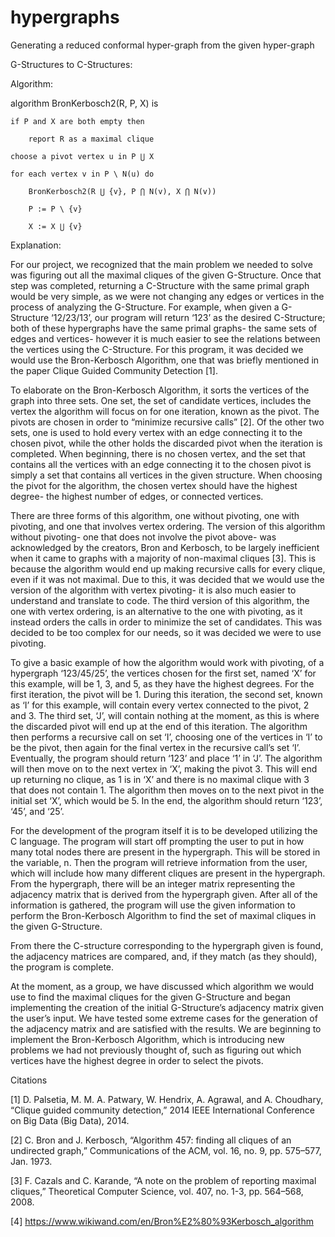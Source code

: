 # hypergraphs
Generating a reduced conformal hyper-graph from the given hyper-graph


G-Structures to C-Structures: 

Algorithm:

algorithm BronKerbosch2(R, P, X) is

    if P and X are both empty then
    
        report R as a maximal clique
	
    choose a pivot vertex u in P ⋃ X
    
    for each vertex v in P \ N(u) do
    
        BronKerbosch2(R ⋃ {v}, P ⋂ N(v), X ⋂ N(v))
	
        P := P \ {v}
	
        X := X ⋃ {v}



Explanation:

For our project, we recognized that the main problem we needed to solve was figuring out all the maximal cliques of the given G-Structure. Once that step was completed, returning a C-Structure with the same primal graph would be very simple, as we were not changing any edges or vertices in the process of analyzing the G-Structure. For example, when given a G-Structure ‘12/23/13’, our program will return ‘123’ as the desired C-Structure; both of these hypergraphs have the same primal graphs- the same sets of edges and vertices- however it is much easier to see the relations between the vertices using the C-Structure. For this program, it was decided we would use the Bron-Kerbosch Algorithm, one that was briefly mentioned in the paper Clique Guided Community Detection [1].
  
  
  To elaborate on the Bron-Kerbosch Algorithm, it sorts the vertices of the graph into three sets. One set, the set of candidate vertices, includes the vertex the algorithm will focus on for one iteration, known as the pivot. The pivots are chosen in order to “minimize recursive calls” [2]. Of the other two sets, one is used to hold every vertex with an edge connecting it to the chosen pivot, while the other holds the discarded pivot when the iteration is completed. When beginning, there is no chosen vertex, and the set that contains all the vertices with an edge connecting it to the chosen pivot is simply a set that contains all vertices in the given structure. When choosing the pivot for the algorithm, the chosen vertex should have the highest degree- the highest number of edges, or connected vertices.


  There are three forms of this algorithm, one without pivoting, one with pivoting, and one that involves vertex ordering. The version of this algorithm without pivoting- one that does not involve the pivot above- was acknowledged by the creators, Bron and Kerbosch, to be largely inefficient when it came to graphs with a majority of non-maximal cliques [3]. This is because the algorithm would end up making recursive calls for every clique, even if it was not maximal. Due to this, it was decided that we would use the version of the algorithm with vertex pivoting- it is also much easier to understand and translate to code. The third version of this algorithm, the one with vertex ordering, is an alternative to the one with pivoting, as it instead orders the calls in order to minimize the set of candidates. This was decided to be too complex for our needs, so it was decided we were to use pivoting.
  
  
  To give a basic example of how the algorithm would work with pivoting, of a hypergraph ‘123/45/25’, the vertices chosen for the first set, named ‘X’ for this example, will be 1, 3, and 5, as they have the highest degrees. For the first iteration, the pivot will be 1. During this iteration, the second set, known as ‘I’ for this example, will contain every vertex connected to the pivot, 2 and 3. The third set, ‘J’, will contain nothing at the moment, as this is where the discarded pivot will end up at the end of this iteration. The algorithm then performs a recursive call on set ‘I’, choosing one of the vertices in ‘I’ to be the pivot, then again for the final vertex in the recursive call’s set ‘I’. Eventually, the program should return ‘123’ and place ‘1’ in ‘J’. The algorithm will then move on to the next vertex in ‘X’, making the pivot 3. This will end up returning no clique, as 1 is in ‘X’ and there is no maximal clique with 3 that does not contain 1. The algorithm then moves on to the next pivot in the initial set ‘X’, which would be 5. In the end, the algorithm should return ‘123’, ‘45’, and ‘25’.
  
  
  For the development of the program itself it is to be developed utilizing the C language. The program will start off prompting the user to put in how many total nodes there are present in the hypergraph. This will be stored in the variable, n. Then the program will retrieve information from the user, which will include how many different cliques are present in the hypergraph. From the hypergraph, there will be an integer matrix representing the adjacency matrix that is derived from the hypergraph given. After all of the information is gathered, the program will use the given information to perform the Bron-Kerbosch Algorithm to find the set of maximal cliques in the given G-Structure.
  
  From there the C-structure corresponding to the hypergraph given is found, the adjacency matrices are compared, and, if they match (as they should), the program is complete.
  
  
At the moment, as a group, we have discussed which algorithm we would use to find the maximal cliques for the given G-Structure and began implementing the creation of the initial G-Structure’s adjacency matrix given the user’s input. We have tested some extreme cases for the generation of the adjacency matrix and are satisfied with the results. We are beginning to implement the Bron-Kerbosch Algorithm, which is introducing new problems we had not previously thought of, such as figuring out which vertices have the highest degree in order to select the pivots. 



Citations

[1] D. Palsetia, M. M. A. Patwary, W. Hendrix, A. Agrawal, and A. Choudhary, “Clique guided community detection,” 2014 IEEE International Conference on Big Data (Big Data), 2014.

[2] C. Bron and J. Kerbosch, “Algorithm 457: finding all cliques of an undirected graph,” Communications of the ACM, vol. 16, no. 9, pp. 575–577, Jan. 1973.

[3] F. Cazals and C. Karande, “A note on the problem of reporting maximal cliques,” Theoretical Computer Science, vol. 407, no. 1-3, pp. 564–568, 2008.

[4] https://www.wikiwand.com/en/Bron%E2%80%93Kerbosch_algorithm
